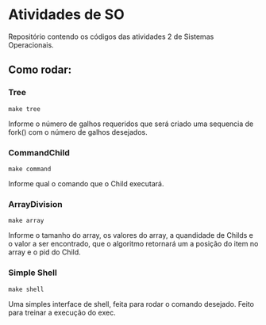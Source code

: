 # Atividades de SO

Repositório contendo os códigos das atividades 2 de Sistemas Operacionais.

## Como rodar:

### Tree

`make tree`

Informe o número de galhos requeridos que será criado uma sequencia de fork() com o número de galhos desejados.

### CommandChild

`make command`

Informe qual o comando que o Child executará.

### ArrayDivision

`make array`

Informe o tamanho do array, os valores do array, a quandidade de Childs e o valor a ser encontrado, que o algoritmo retornará um a posição do item no array e o pid do Child.

### Simple Shell

`make shell`

Uma simples interface de shell, feita para rodar o comando desejado. Feito para treinar a execução do exec.